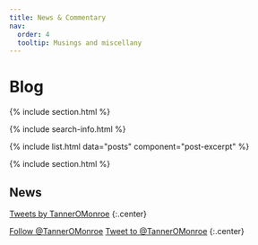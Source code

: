 ```yaml
---
title: News & Commentary
nav:
  order: 4
  tooltip: Musings and miscellany
---
```


# <i class="fas fa-feather-alt"></i>Blog

{% include section.html %}

{% include search-info.html %}

{% include list.html data="posts" component="post-excerpt" %}

{% include section.html %}

## News

<!-- Twitter embeds from https://publish.twitter.com/ -->

<a class="twitter-timeline" data-width="400" data-height="400" href="https://twitter.com/TannerOMonroe">Tweets by TannerOMonroe</a> <script async src="https://platform.twitter.com/widgets.js" charset="utf-8"></script>
{:.center}

<a href="https://twitter.com/TannerOMonroe" class="twitter-follow-button" data-show-count="false">Follow @TannerOMonroe</a><script async src="https://platform.twitter.com/widgets.js" charset="utf-8"></script>
<a href="https://twitter.com/TannerOMonroe" class="twitter-mention-button" data-show-count="false">Tweet to @TannerOMonroe</a><script async src="https://platform.twitter.com/widgets.js" charset="utf-8"></script>
{:.center}
